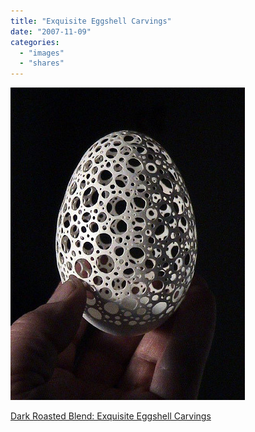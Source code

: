```yaml
---
title: "Exquisite Eggshell Carvings"
date: "2007-11-09"
categories: 
  - "images"
  - "shares"
---
```


![](images/4wnP83SaF1krfzc9pKVi3Zmm_400.jpg)

[Dark Roasted Blend: Exquisite Eggshell Carvings](http://www.darkroastedblend.com/2007/09/exquisite-eggshell-carving.html)
